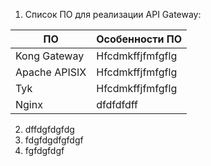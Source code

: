 1. Список ПО для реализации API Gateway:

| ПО           | Особенности ПО   |
|--------------|------------------|
| Kong Gateway | Hfcdmkffjfmfgflg |
| Apache APISIX | Hfcdmkffjfmfgflg |
| Tyk | Hfcdmkffjfmfgflg |
| Nginx | dfdfdfdff |


2. dffdgfdgfdg
3. fdgfdgdfgfdgf
4. fgfdgfdgf
